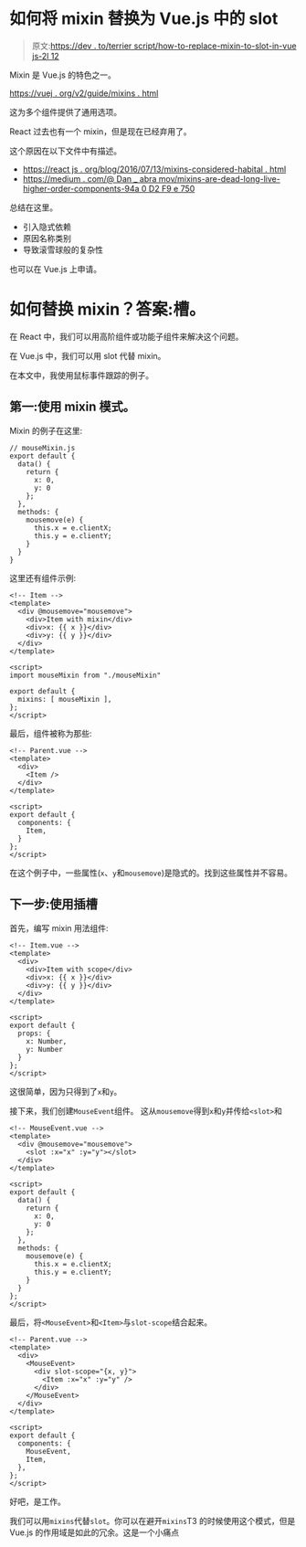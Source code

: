 # 如何将 mixin 替换为 Vue.js 中的 slot

> 原文:[https://dev . to/terrier script/how-to-replace-mixin-to-slot-in-vue js-2l 12](https://dev.to/terrierscript/how-to-replace-mixin-to-slot-in-vuejs-2l12)

Mixin 是 Vue.js 的特色之一。

[https://vuej . org/v2/guide/mixins . html](https://vuejs.org/v2/guide/mixins.html)

这为多个组件提供了通用选项。

React 过去也有一个 mixin，但是现在已经弃用了。

这个原因在以下文件中有描述。

*   [https://react js . org/blog/2016/07/13/mixins-considered-habital . html](https://reactjs.org/blog/2016/07/13/mixins-considered-harmful.html)
*   [https://medium . com/@ Dan _ abra mov/mixins-are-dead-long-live-higher-order-components-94a 0 D2 F9 e 750](https://medium.com/@dan_abramov/mixins-are-dead-long-live-higher-order-components-94a0d2f9e750)

总结在这里。

*   引入隐式依赖
*   原因名称类别
*   导致滚雪球般的复杂性

也可以在 Vue.js 上申请。

# [](#how-to-replace-mixin-answer-slot)如何替换 mixin？答案:槽。

在 React 中，我们可以用高阶组件或功能子组件来解决这个问题。

在 Vue.js 中，我们可以用 slot 代替 mixin。

在本文中，我使用鼠标事件跟踪的例子。

## [](#first-use-mixin-pattern)第一:使用 mixin 模式。

Mixin 的例子在这里:

```
// mouseMixin.js
export default {
  data() {
    return {
      x: 0,
      y: 0
    };
  },
  methods: {
    mousemove(e) {
      this.x = e.clientX;
      this.y = e.clientY;
    }
  }
} 
```

这里还有组件示例:

```
<!-- Item -->
<template>
  <div @mousemove="mousemove">
    <div>Item with mixin</div>
    <div>x: {{ x }}</div>
    <div>y: {{ y }}</div>
  </div>
</template>

<script>
import mouseMixin from "./mouseMixin"

export default {
  mixins: [ mouseMixin ],
};
</script> 
```

最后，组件被称为那些:

```
<!-- Parent.vue -->
<template>
  <div>
    <Item />
  </div>
</template>

<script>
export default {
  components: {
    Item,
  }
};
</script> 
```

在这个例子中，一些属性(`x`、`y`和`mousemove`)是隐式的。找到这些属性并不容易。

## [](#next-use-slot)下一步:使用插槽

首先，编写 mixin 用法组件:

```
<!-- Item.vue -->
<template>
  <div>
    <div>Item with scope</div>
    <div>x: {{ x }}</div>
    <div>y: {{ y }}</div>
  </div>
</template>

<script>
export default {
  props: {
    x: Number,
    y: Number
  }
};
</script> 
```

这很简单，因为只得到了`x`和`y`。

接下来，我们创建`MouseEvent`组件。
这从`mousemove`得到`x`和`y`并传给`<slot>`和

```
<!-- MouseEvent.vue -->
<template>
  <div @mousemove="mousemove">
    <slot :x="x" :y="y"></slot>
  </div>
</template>

<script>
export default {
  data() {
    return {
      x: 0,
      y: 0
    };
  },
  methods: {
    mousemove(e) {
      this.x = e.clientX;
      this.y = e.clientY;
    }
  }
};
</script> 
```

最后，将`<MouseEvent>`和`<Item>`与`slot-scope`结合起来。

```
<!-- Parent.vue -->
<template>
  <div>
    <MouseEvent>
      <div slot-scope="{x, y}">
        <Item :x="x" :y="y" />
      </div>
    </MouseEvent>
  </div>
</template>

<script>
export default {
  components: {
    MouseEvent,
    Item,
  },
};
</script> 
```

好吧，是工作。

我们可以用`mixins`代替`slot`。你可以在避开`mixins`T3 的时候使用这个模式，但是 Vue.js 的作用域是如此的冗余。这是一个小痛点